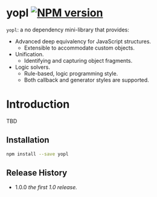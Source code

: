 # yopl [![NPM version][npm-image]][npm-url]

[npm-image]:      https://img.shields.io/npm/v/yopl.svg
[npm-url]:        https://npmjs.org/package/yopl

`yopl`: a no dependency mini-library that provides:

* Advanced deep equivalency for JavaScript structures.
  * Extensible to accommodate custom objects.
* Unification.
  * Identifying and capturing object fragments.
* Logic solvers.
  * Rule-based, logic programming style.
  * Both callback and generator styles are supported.

# Introduction

TBD

## Installation

```bash
npm install --save yopl
```

## Release History

- 1.0.0 *the first 1.0 release.*
